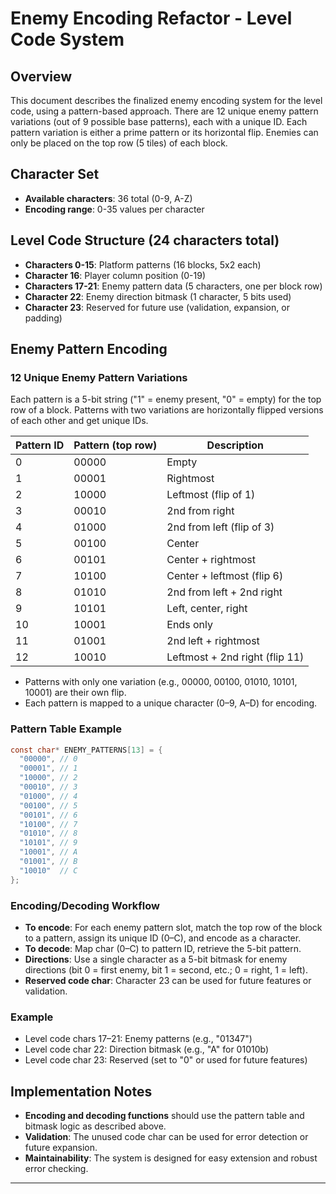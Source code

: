 # Enemy Encoding Refactor - Level Code System

## Overview

This document describes the finalized enemy encoding system for the level code, using a pattern-based approach. There are 12 unique enemy pattern variations (out of 9 possible base patterns), each with a unique ID. Each pattern variation is either a prime pattern or its horizontal flip. Enemies can only be placed on the top row (5 tiles) of each block.

## Character Set

- **Available characters**: 36 total (0-9, A-Z)
- **Encoding range**: 0-35 values per character

## Level Code Structure (24 characters total)

- **Characters 0-15**: Platform patterns (16 blocks, 5x2 each)
- **Character 16**: Player column position (0-19)
- **Characters 17-21**: Enemy pattern data (5 characters, one per block row)
- **Character 22**: Enemy direction bitmask (1 character, 5 bits used)
- **Character 23**: Reserved for future use (validation, expansion, or padding)

## Enemy Pattern Encoding

### 12 Unique Enemy Pattern Variations

Each pattern is a 5-bit string ("1" = enemy present, "0" = empty) for the top row of a block. Patterns with two variations are horizontally flipped versions of each other and get unique IDs.

| Pattern ID | Pattern (top row) | Description                    |
| ---------- | ----------------- | ------------------------------ |
| 0          | 00000             | Empty                          |
| 1          | 00001             | Rightmost                      |
| 2          | 10000             | Leftmost (flip of 1)           |
| 3          | 00010             | 2nd from right                 |
| 4          | 01000             | 2nd from left (flip of 3)      |
| 5          | 00100             | Center                         |
| 6          | 00101             | Center + rightmost             |
| 7          | 10100             | Center + leftmost (flip 6)     |
| 8          | 01010             | 2nd from left + 2nd right      |
| 9          | 10101             | Left, center, right            |
| 10         | 10001             | Ends only                      |
| 11         | 01001             | 2nd left + rightmost           |
| 12         | 10010             | Leftmost + 2nd right (flip 11) |

- Patterns with only one variation (e.g., 00000, 00100, 01010, 10101, 10001) are their own flip.
- Each pattern is mapped to a unique character (0–9, A–D) for encoding.

### Pattern Table Example

```c
const char* ENEMY_PATTERNS[13] = {
  "00000", // 0
  "00001", // 1
  "10000", // 2
  "00010", // 3
  "01000", // 4
  "00100", // 5
  "00101", // 6
  "10100", // 7
  "01010", // 8
  "10101", // 9
  "10001", // A
  "01001", // B
  "10010"  // C
};
```

### Encoding/Decoding Workflow

- **To encode**: For each enemy pattern slot, match the top row of the block to a pattern, assign its unique ID (0–C), and encode as a character.
- **To decode**: Map char (0–C) to pattern ID, retrieve the 5-bit pattern.
- **Directions**: Use a single character as a 5-bit bitmask for enemy directions (bit 0 = first enemy, bit 1 = second, etc.; 0 = right, 1 = left).
- **Reserved code char**: Character 23 can be used for future features or validation.

### Example

- Level code chars 17–21: Enemy patterns (e.g., "01347")
- Level code char 22: Direction bitmask (e.g., "A" for 01010b)
- Level code char 23: Reserved (set to "0" or used for future features)

## Implementation Notes

- **Encoding and decoding functions** should use the pattern table and bitmask logic as described above.
- **Validation**: The unused code char can be used for error detection or future expansion.
- **Maintainability**: The system is designed for easy extension and robust error checking.

---
